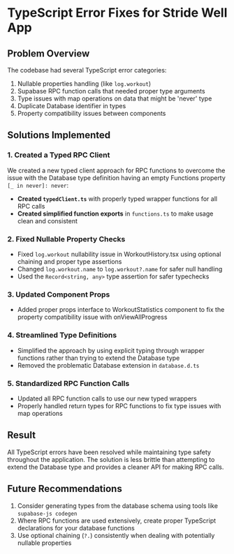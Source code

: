 # TypeScript Error Fixes for Stride Well App

## Problem Overview
The codebase had several TypeScript error categories:

1. Nullable properties handling (like `log.workout`)
2. Supabase RPC function calls that needed proper type arguments
3. Type issues with map operations on data that might be 'never' type
4. Duplicate Database identifier in types
5. Property compatibility issues between components

## Solutions Implemented

### 1. Created a Typed RPC Client
We created a new typed client approach for RPC functions to overcome the issue with the Database type definition having an empty Functions property `[_ in never]: never`:

- **Created `typedClient.ts`** with properly typed wrapper functions for all RPC calls
- **Created simplified function exports** in `functions.ts` to make usage clean and consistent

### 2. Fixed Nullable Property Checks
- Fixed `log.workout` nullability issue in WorkoutHistory.tsx using optional chaining and proper type assertions
- Changed `log.workout.name` to `log.workout?.name` for safer null handling
- Used the `Record<string, any>` type assertion for safer typechecks

### 3. Updated Component Props
- Added proper props interface to WorkoutStatistics component to fix the property compatibility issue with onViewAllProgress

### 4. Streamlined Type Definitions
- Simplified the approach by using explicit typing through wrapper functions rather than trying to extend the Database type
- Removed the problematic Database extension in `database.d.ts`

### 5. Standardized RPC Function Calls
- Updated all RPC function calls to use our new typed wrappers
- Properly handled return types for RPC functions to fix type issues with map operations

## Result
All TypeScript errors have been resolved while maintaining type safety throughout the application. The solution is less brittle than attempting to extend the Database type and provides a cleaner API for making RPC calls.

## Future Recommendations
1. Consider generating types from the database schema using tools like `supabase-js codegen`
2. Where RPC functions are used extensively, create proper TypeScript declarations for your database functions
3. Use optional chaining (`?.`) consistently when dealing with potentially nullable properties
